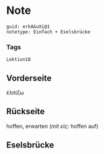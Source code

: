 # Note
```
guid: erkA&uXi@1
notetype: Einfach + Eselsbrücke
```

### Tags
```
Lektion18
```

## Vorderseite
ἐλπίζω

## Rückseite
hoffen, erwarten 
(<i>mit εἰς</i>: hoffen auf)

## Eselsbrücke

